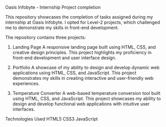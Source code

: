 Oasis Infobyte - Internship Project completion

This repository showcases the completion of tasks assigned during my internship at Oasis Infobyte. I opted for Level-2 projects, which challenged me to demonstrate my skills in front-end development.

The repository contains three projects:
1. Landing Page
A responsive landing page built using HTML, CSS, and creative design principles. This project highlights my proficiency in front-end development and user interface design.

2. Portfolio
A showcase of my ability to design and develop dynamic web applications using HTML, CSS, and JavaScript. This project demonstrates my skills in creating interactive and user-friendly web experiences.

3. Temperature Converter
A web-based temperature conversion tool built using HTML, CSS, and JavaScript. This project showcases my ability to design and develop functional web applications with intuitive user interfaces.

Technologies Used
HTML5
CSS3
JavaScript
